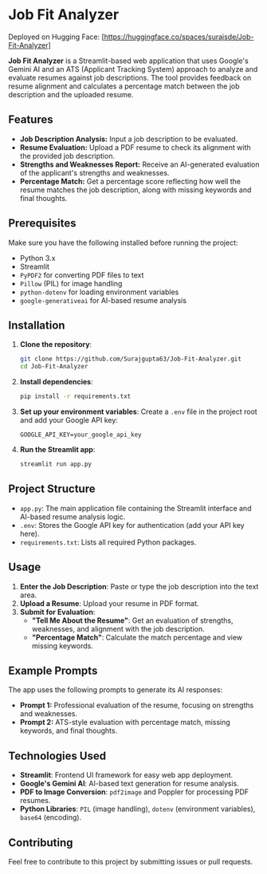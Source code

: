 # Job Fit Analyzer
Deployed on Hugging Face: [https://huggingface.co/spaces/surajsde/Job-Fit-Analyzer]

**Job Fit Analyzer** is a Streamlit-based web application that uses Google's Gemini AI and an ATS (Applicant Tracking System) approach to analyze and evaluate resumes against job descriptions. The tool provides feedback on resume alignment and calculates a percentage match between the job description and the uploaded resume.

## Features
- **Job Description Analysis:** Input a job description to be evaluated.
- **Resume Evaluation:** Upload a PDF resume to check its alignment with the provided job description.
- **Strengths and Weaknesses Report:** Receive an AI-generated evaluation of the applicant's strengths and weaknesses.
- **Percentage Match:** Get a percentage score reflecting how well the resume matches the job description, along with missing keywords and final thoughts.

## Prerequisites
Make sure you have the following installed before running the project:
- Python 3.x
- Streamlit
- `PyPDF2` for converting PDF files to text
- `Pillow` (PIL) for image handling
- `python-dotenv` for loading environment variables
- `google-generativeai` for AI-based resume analysis

## Installation

1. **Clone the repository**:
   ```bash
   git clone https://github.com/Surajgupta63/Job-Fit-Analyzer.git
   cd Job-Fit-Analyzer
   ```

2. **Install dependencies**:
   ```bash
   pip install -r requirements.txt
   ```

3. **Set up your environment variables**:
   Create a `.env` file in the project root and add your Google API key:
   ```
   GOOGLE_API_KEY=your_google_api_key
   ```

4. **Run the Streamlit app**:
   ```bash
   streamlit run app.py
   ```

## Project Structure
- `app.py`: The main application file containing the Streamlit interface and AI-based resume analysis logic.
- `.env`: Stores the Google API key for authentication (add your API key here).
- `requirements.txt`: Lists all required Python packages.

## Usage
1. **Enter the Job Description**: Paste or type the job description into the text area.
2. **Upload a Resume**: Upload your resume in PDF format.
3. **Submit for Evaluation**:
   - **"Tell Me About the Resume"**: Get an evaluation of strengths, weaknesses, and alignment with the job description.
   - **"Percentage Match"**: Calculate the match percentage and view missing keywords.

## Example Prompts
The app uses the following prompts to generate its AI responses:
- **Prompt 1:** Professional evaluation of the resume, focusing on strengths and weaknesses.
- **Prompt 2:** ATS-style evaluation with percentage match, missing keywords, and final thoughts.

## Technologies Used
- **Streamlit**: Frontend UI framework for easy web app deployment.
- **Google's Gemini AI**: AI-based text generation for resume analysis.
- **PDF to Image Conversion**: `pdf2image` and Poppler for processing PDF resumes.
- **Python Libraries**: `PIL` (image handling), `dotenv` (environment variables), `base64` (encoding).

## Contributing
Feel free to contribute to this project by submitting issues or pull requests.


